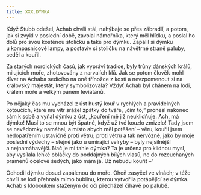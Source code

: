 ```yaml
---
title: XXX.DÝMKA
---
```


Když Stubb odešel, Achab chvíli stál, nahýbaje se přes zábradlí, a potom, jak si zvykl v poslední době, zavolal námořníka, který měl hlídku, a poslal ho dolů pro svou kostěnou stoličku a také pro dýmku. Zapálil si dýmku u kompasnicové lampy, a postaviv si stoličku na návětrné straně paluby, seděl a kouřil.

Za starých nordických časů, jak vypráví tradice, byly trůny dánských králů, milujících moře, zhotovovány z narvalích klů. Jak se potom člověk mohl dívat na Achaba sedícího na oné třínožce z kostí a nevzpomenout si na královský majestát, který symbolizovala? Vždyť Achab byl chánem na lodi, králem moře a velkým pánem leviatanů.

Po nějaký čas mu vycházel z úst hustý kouř v rychlých a pravidelných kotoučích, které mu vítr srážel zpátky do tváře, „čím to,“ pronesl nakonec sám k sobě a vyňal dýmku z úst, „kouření mě již neuklidňuje. Ach, má dýmko! Musí to se mnou být špatné, když už tvé kouzlo zmizelo! Tady jsem se nevědomky namáhal, a místo abych měl potěšení – věru, kouřil jsem nedopatřením ustavičně proti větru; proti větru a tak nervózně, jako by moje poslední výdechy – stejně jako u umírající velryby – byly nejsilnější a nejnamáhavější. Nač je mi tahle dýmka? Ta je určena pro klidnou mysl, aby vysílala lehké obláčky do poddajných bílých vlasů, ne do rozcuchaných pramenů ocelově šedých, jako mám já. Už nebudu kouřit –“

Odhodil dýmku dosud zapálenou do moře. Oheň zasyčel ve vlnách; v téže chvíli se loď přehnala mimo bublinu, kterou vytvořila potápějící se dýmka. Achab s kloboukem staženým do očí přecházel číhavě po palubě.
